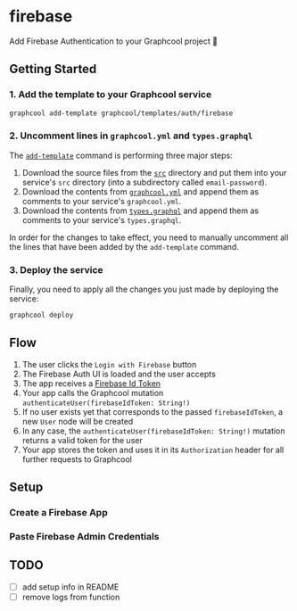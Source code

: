 # firebase

Add Firebase Authentication to your Graphcool project 🎁

## Getting Started

### 1. Add the template to your Graphcool service

```sh
graphcool add-template graphcool/templates/auth/firebase
```

### 2. Uncomment lines in `graphcool.yml` and `types.graphql`

The [`add-template`](https://docs-next.graph.cool/reference/graphcool-cli/commands-aiteerae6l#graphcool-add-template) command is performing three major steps:

1. Download the source files from the [`src`](./src) directory and put them into your service's `src` directory (into a subdirectory called `email-password`).
2. Download the contents from [`graphcool.yml`](./graphcool.yml) and append them as comments to your service's `graphcool.yml`.
3. Download the contents from [`types.graphql`](./types.graphql) and append them as comments to your service's `types.graphql`.

In order for the changes to take effect, you need to manually uncomment all the lines that have been added by the `add-template` command.

### 3. Deploy the service

Finally, you need to apply all the changes you just made by deploying the service:

```sh
graphcool deploy
```

## Flow

1. The user clicks the `Login with Firebase` button
2. The Firebase Auth UI is loaded and the user accepts
3. The app receives a [Firebase Id Token](https://firebase.google.com/docs/auth/admin/verify-id-tokens)
4. Your app calls the Graphcool mutation `authenticateUser(firebaseIdToken: String!)`
5. If no user exists yet that corresponds to the passed `firebaseIdToken`, a new `User` node will be created
6. In any case, the `authenticateUser(firebaseIdToken: String!)` mutation returns a valid token for the user
7. Your app stores the token and uses it in its `Authorization` header for all further requests to Graphcool

## Setup

### Create a Firebase App

### Paste Firebase Admin Credentials


## TODO

- [ ] add setup info in README
- [ ] remove logs from function
